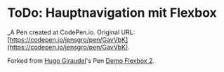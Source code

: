 # ToDo: Hauptnavigation mit Flexbox
 _A Pen created at CodePen.io. Original URL: [https://codepen.io/jensgro/pen/GavVbK](https://codepen.io/jensgro/pen/GavVbK).

 

Forked from [Hugo Giraudel](http://codepen.io/HugoGiraudel/)'s Pen [Demo Flexbox 2](http://codepen.io/HugoGiraudel/pen/pkwqH/).